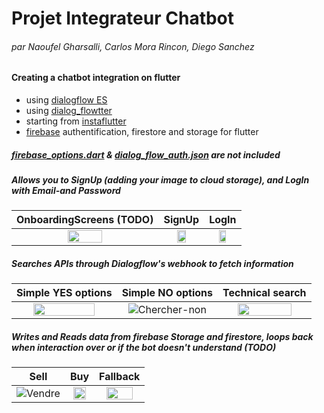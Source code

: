 # Projet Integrateur Chatbot
###### par Naoufel Gharsalli, Carlos Mora Rincon, Diego Sanchez

#### Creating a chatbot integration on flutter 
- using [dialogflow ES](https://cloud.google.com/dialogflow/es/docs)
- using [dialog_flowtter](https://github.com/Deimos-Applications/dialog_flowtter)
- starting from [instaflutter](https://github.com/instaflutter/flutter-login-screen-firebase-auth-facebook-login)
- [firebase](https://firebase.google.com/docs/flutter/setup) authentification, firestore and storage for flutter

##### [firebase_options.dart](https://firebase.google.com/docs/flutter/setup) & [dialog_flow_auth.json](https://cloud.google.com/iam/docs/creating-managing-service-account-keys) are not included


##### Allows you to SignUp (adding your image to cloud storage), and LogIn with Email-and Password
OnboardingScreens (TODO)             | SignUp             |  LogIn
:-------------------------:|:-------------------------:|:-------------------------:
<img src="https://user-images.githubusercontent.com/99768335/197309284-f0258202-04d1-4328-b5a2-0119d46d76f8.gif" width=50% height=50%> | <img src="https://user-images.githubusercontent.com/99768335/194368753-f5789b63-975f-41e8-b943-a49f4d8b6c6c.gif" width=50% height=50%> |    <img src="https://user-images.githubusercontent.com/99768335/194369364-a1641947-37e9-4cae-8a44-db5c5ea0269b.gif" width=50% height=50%>
##### Searches APIs through Dialogflow's webhook to fetch information
Simple YES options             |  Simple NO options             | Technical search          
:-------------------------:|:-------------------------:|:-------------------------:
<img src="https://user-images.githubusercontent.com/99768335/194370022-0c9be220-4120-4273-9743-77fba1a9560b.gif" width=80% height=80%> | ![Chercher-non](https://user-images.githubusercontent.com/99768335/194370077-f7dac27e-3007-4f84-92c7-b274a0161d69.gif) | <img src="https://user-images.githubusercontent.com/99768335/194370134-93b8385a-ccef-4558-81c5-21afc7dae008.gif" width=80% height=80%>

##### Writes and Reads data from firebase Storage and firestore, loops back when interaction over or if the bot doesn't understand (TODO)
Sell              |  Buy             | Fallback         
:-------------------------:|:-------------------------:|:-------------------------:
![Vendre](https://user-images.githubusercontent.com/99768335/194370661-ef15f93c-0918-4826-98de-2ff3d28e98f4.gif) | <img src="https://user-images.githubusercontent.com/99768335/194370730-418b709b-4a89-41cc-a8e0-5c42450d744d.gif" width=80% height=80%> | <img src="https://user-images.githubusercontent.com/99768335/194370770-17104adc-1bec-4473-84be-344534fded97.gif" width=80% height=80%>
